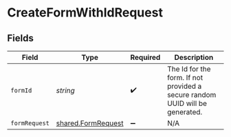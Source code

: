 # CreateFormWithIdRequest


## Fields

| Field                                                                        | Type                                                                         | Required                                                                     | Description                                                                  |
| ---------------------------------------------------------------------------- | ---------------------------------------------------------------------------- | ---------------------------------------------------------------------------- | ---------------------------------------------------------------------------- |
| `formId`                                                                     | *string*                                                                     | :heavy_check_mark:                                                           | The Id for the form. If not provided a secure random UUID will be generated. |
| `formRequest`                                                                | [shared.FormRequest](../../models/shared/formrequest.md)                     | :heavy_minus_sign:                                                           | N/A                                                                          |
